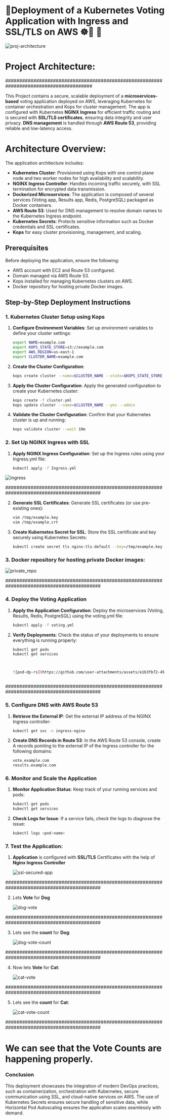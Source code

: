 # 🚀Deployment of a Kubernetes Voting Application with Ingress and SSL/TLS on AWS ☸🚢 🚀


![proj-architecture](https://github.com/user-attachments/assets/769d41e4-1e93-49fc-8093-1435617fb5b2)



# Project Architecture:

#######################################################################################


This Project contains a secure, scalable deployment of a **microservices-based** voting application deployed on AWS, leveraging Kubernetes for container orchestration and Kops for cluster management. The app is configured with Kubernetes **NGINX Ingress** for efficient traffic routing and is secured with **SSL/TLS certificates**, ensuring data integrity and user privacy. **DNS management** is handled through **AWS Route 53**, providing reliable and low-latency access.

# Architecture Overview:
The application architecture includes:

- **Kubernetes Cluster**: Provisioned using Kops with one control plane node and two worker nodes for high availability and scalability.
- **NGINX Ingress Controller**: Handles incoming traffic securely, with SSL termination for encrypted data transmission.
- **Dockerized Microservices**: The application is composed of several services (Voting app, Results app, Redis, PostgreSQL) packaged as Docker containers.
- **AWS Route 53**: Used for DNS management to resolve domain names to the Kubernetes Ingress endpoint.
- **Kubernetes Secrets**: Protects sensitive information such as Docker credentials and SSL certificates.
- **Kops** for easy cluster provisioning, management, and scaling.

## Prerequisites

Before deploying the application, ensure the following:
- AWS account with EC2 and Route 53 configured.
- Domain managed via AWS Route 53.
- Kops installed for managing Kubernetes clusters on AWS.
- Docker repository for hosting private Docker images.

## Step-by-Step Deployment Instructions

### 1. Kubernetes Cluster Setup using Kops

1. **Configure Environment Variables**:
   Set up environment variables to define your cluster settings:

   ```bash
   export NAME=example.com
   export KOPS_STATE_STORE=s3://example.com
   export AWS_REGION=us-east-1
   export CLUSTER_NAME=example.com
2. **Create the Cluster Configuration**:
   ```bash
   kops create cluster --name=$CLUSTER_NAME --state=$KOPS_STATE_STORE --zones=us-east-1a,us-east-1b --node-count=2 --control-plane-count=1 --node-size=t3.medium --control-plane-size=t3.medium --dns-zone=$CLUSTER_NAME --dry-run --output yaml > cluster.yml
3. **Apply the Cluster Configuration**:
   Apply the generated configuration to create your Kubernetes cluster:
   ```bash
   kops create -f cluster.yml
   kops update cluster --name=$CLUSTER_NAME --yes --admin
4. **Validate the Cluster Configuration**:
   Confirm that your Kubernetes cluster is up and running:
   ```bash
   kops validate cluster --wait 10m

### 2. Set Up NGINX Ingress with SSL
1. **Apply NGINX Ingress Configuration**:
   Set up the Ingress rules using your Ingress.yml file:
   ```bash
   kubectl apply -f Ingress.yml

![ingress](https://github.com/user-attachments/assets/8ac7d83a-6bf0-46ca-b613-82170353b0b3)


##########################################################################################

2. **Generate SSL Certificates**:
    Generate SSL certificates (or use pre-existing ones):
    ```bash
    vim /tmp/example.key
    vim /tmp/example.crt

3. **Create Kubernetes Secret for SSL**:
   Store the SSL certificate and key securely using Kubernetes Secrets:
   ```bash
   kubectl create secret tls nginx-tls-default --key=/tmp/example.key --cert=/tmp/example.crt

### 3. Docker repository for hosting private Docker images:


![private_repo](https://github.com/user-attachments/assets/020f3157-e1fa-4de3-a23c-b2dd52bae9b9)


##########################################################################################

### 4. Deploy the Voting Application

1. **Apply the Application Configuration**:
   Deploy the microservices (Voting, Results, Redis, PostgreSQL) using the voting.yml file:
   ```bash
   kubectl apply -f voting.yml

2. **Verify Deployments**:
   Check the status of your deployments to ensure everything is running properly:
   ```bash
   kubectl get pods
   kubectl get services

   

   ![pod-dp-rs](https://github.com/user-attachments/assets/e1b3fb72-45b7-479b-aad9-c22965cd77e7)



##########################################################################################


### 5. Configure DNS with AWS Route 53

1. **Retrieve the External IP**:
   Get the external IP address of the NGINX Ingress controller:
   ```bash
   kubectl get svc -n ingress-nginx

2. **Create DNS Records in Route 53**:
   In the AWS Route 53 console, create A records pointing to the external IP of the Ingress controller for the following domains:
   ```bash
   vote.example.com
   results.example.com

### 6. Monitor and Scale the Application
1. **Monitor Application Status**:
   Keep track of your running services and pods:
   ```bash
   kubectl get pods
   kubectl get services

2. **Check Logs for Issue**:
   If a service fails, check the logs to diagnose the issue:
   ```bash
   kubectl logs <pod-name>

### 7. Test the Application:
1. **Application** is configured with **SSL/TLS** Certificates with the help of **Nginx Ingress Controller**



   ![ssl-secured-app](https://github.com/user-attachments/assets/6b2104b0-5265-4bee-9697-d9bc1b4900c6)

##########################################################################################


2. Lets **Vote** for **Dog**



   ![dog-vote](https://github.com/user-attachments/assets/8e21bf27-5e2e-4ac9-b13c-745b1a5d747d)

##########################################################################################


3. Lets see the **count** for **Dog**:



   ![dog-vote-count](https://github.com/user-attachments/assets/eef1dcb7-4d2d-4a5f-b034-e67d1935e0a1)


##########################################################################################

4. Now lets **Vote** for **Cat**:



   ![cat-vote](https://github.com/user-attachments/assets/1c8915f8-710a-4e59-b707-6f041f51705d)

##########################################################################################


5. Lets see the **count** for **Cat**:



   ![cat-vote-count](https://github.com/user-attachments/assets/be96f969-6418-4997-99ec-4b54fd2da38f)


##########################################################################################



# We can see that the Vote Counts are happening properly.


### Conclusion
   This deployment showcases the integration of modern DevOps practices, such as containerization, orchestration with Kubernetes, secure communication using SSL, and cloud-native services on AWS. The use of Kubernetes Secrets ensures secure handling of sensitive data, while Horizontal Pod Autoscaling ensures the application scales seamlessly with demand.








